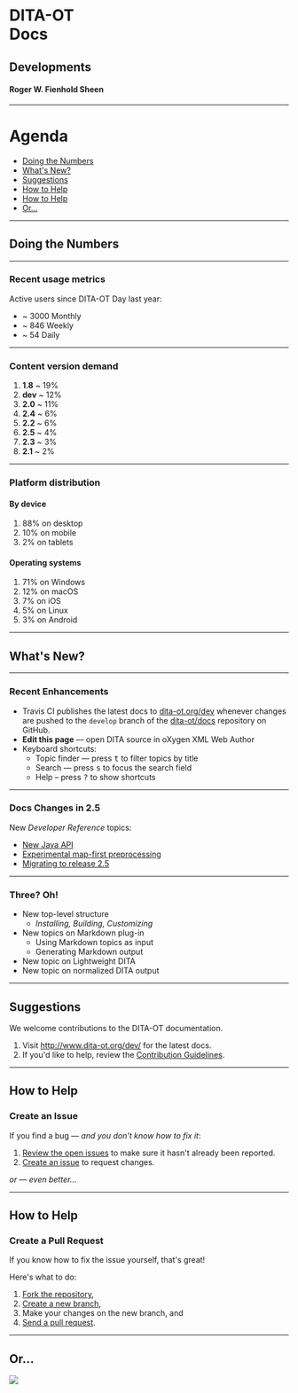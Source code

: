 # DITA-OT<br/>Docs 

## Developments

#### Roger W. Fienhold Sheen

---  

<i class="fa fa-sitemap fa-5x pull-right muted"></i>

# Agenda

<!-- 
This talk provides an overview of DITA-OT documentation usage metrics and highlights recent changes to the docs and ideas for future improvements. We’ll close with room for suggestions from the community and a call for contributions with information on the browser-based workflow for suggesting changes.
-->

<!-- MarkdownTOC autolink="true" bracket="round" depth="1" -->

- [Doing the Numbers](#doing-the-numbers)
- [What's New?](#whats-new)
- [Suggestions](#suggestions)
- [How to Help](#how-to-help)
- [How to Help](#how-to-help-1)
- [Or…](#or%E2%80%A6)

<!-- /MarkdownTOC -->

---  

## Doing the Numbers

___

### Recent usage metrics

Active users since DITA-OT Day last year:

* ~ 3000 Monthly <!-- .element: class="fragment" -->
* ~ 846 Weekly   <!-- .element: class="fragment" -->
* ~ 54 Daily     <!-- .element: class="fragment" -->

___

### Content version demand

1. **1.8** ~ 19%    <!-- .element: class="fragment" -->
2. **dev** ~ 12%    <!-- .element: class="fragment" -->
3. **2.0** ~ 11%    <!-- .element: class="fragment" -->
4. **2.4** ~ 6%     <!-- .element: class="fragment" -->
5. **2.2** ~ 6%     <!-- .element: class="fragment" -->
6. **2.5** ~ 4%     <!-- .element: class="fragment" -->
7. **2.3** ~ 3%     <!-- .element: class="fragment" -->
8. **2.1** ~ 2%     <!-- .element: class="fragment" -->

___

### Platform distribution

#### By device

1. 88% on desktop  <!-- .element: class="fragment" -->
2. 10% on mobile   <!-- .element: class="fragment" -->
3. 2% on tablets   <!-- .element: class="fragment" -->

#### Operating systems

1. 71% on Windows  <!-- .element: class="fragment" -->
2. 12% on macOS    <!-- .element: class="fragment" -->
3. 7% on iOS       <!-- .element: class="fragment" -->
4. 5% on Linux     <!-- .element: class="fragment" -->
5. 3% on Android   <!-- .element: class="fragment" -->

---

## What's New?

___

### Recent Enhancements

<!-- Create Vizzlo fishbone timeline of OT releases -->
<!-- https://vizzlo.com/create/fishbone-timeline-chart -->

* Travis CI publishes the latest docs to [dita-ot.org/dev][1] whenever changes are pushed to the `develop` branch of the [dita-ot/docs][2] repository on GitHub.
* **Edit this page** — open DITA source in oXygen XML Web Author
* Keyboard shortcuts:
    * Topic finder — press <kbd>t</kbd> to filter topics by title
    * Search — press <kbd>s</kbd> to focus the search field
    * Help – press <kbd>?</kbd> to show shortcuts

[1]: http://www.dita-ot.org/dev/
[2]: https://github.com/dita-ot/docs/ 

___

<i class="fa fa-book fa-5x pull-right muted"></i>

### Docs Changes in 2.5

New _Developer Reference_ topics:

* [New Java API](http://www.dita-ot.org/dev/dev_ref/java-api.html)
* [Experimental map-first preprocessing](http://www.dita-ot.org/dev/dev_ref/map-first-preprocessing.html)
* [Migrating to release 2.5](http://www.dita-ot.org/dev/dev_ref/migrating-to-2.5.html)

___

<i class="fa fa-book fa-5x pull-right muted"></i>

### Three? Oh!

* New top-level structure             <!-- .element: class="fragment" -->
    - _Installing, Building, Customizing_  <!-- .element: class="fragment" -->
* New topics on Markdown plug-in      <!-- .element: class="fragment" -->
    - Using Markdown topics as input  <!-- .element: class="fragment" -->
    - Generating Markdown output      <!-- .element: class="fragment" -->
* New topic on Lightweight DITA       <!-- .element: class="fragment" -->
* New topic on normalized DITA output <!-- .element: class="fragment" -->

---

<i class="fa fa-comments fa-5x pull-right muted"></i>

## Suggestions

We welcome contributions to the DITA-OT documentation.  

1. Visit <http://www.dita-ot.org/dev/> for the latest docs.
2. If you'd like to help, review the [Contribution Guidelines][16].

[16]: https://github.com/dita-ot/docs/blob/develop/CONTRIBUTING.md

___

## How to Help

### Create an Issue

If you find a bug — _and you don’t know how to fix it_:

1. [Review the open issues][18] to make sure it hasn't already been reported.
2. [Create an issue][17] to request changes.

_or — even better…_

[18]: https://github.com/dita-ot/docs/issues
[17]: https://github.com/dita-ot/docs/issues/new

---

<i class="fa fa-code fa-5x pull-right muted"></i>

## How to Help

### Create a Pull Request

If you know how to fix the issue yourself, that's great!  

Here's what to do:

1. [Fork the repository][19],
2. [Create a new branch][20],
3. Make your changes on the new branch, and
4. [Send a pull request][21].

[19]: https://help.github.com/articles/fork-a-repo/
[20]: https://help.github.com/articles/creating-and-deleting-branches-within-your-repository/
[21]: https://help.github.com/articles/using-pull-requests/

___

## Or…

![](assets/edit-this-page-button.png)

[3]: http://www.dita-ot.org/dev/user-guide/build-using-dita-properties-file.html
[4]: http://www.dita-ot.org/dev/user-guide/build-migrating-ant-to-dita.html
[5]: http://www.dita-ot.org/dev/dev_ref/pdf-customization.html
[6]: http://www.dita-ot.org/dev/dev_ref/pdf-transformation-history.html
[7]: http://www.dita-ot.org/dev/dev_ref/pdf-customization-approaches.html
[8]: http://www.dita-ot.org/dev/dev_ref/pdf-customization-plugin-types.html
[9]: http://www.dita-ot.org/dev/dev_ref/pdf-plugin-structure.html
[10]: http://www.dita-ot.org/dev/dev_ref/pdf-customization-best-practices.html
[11]: http://www.dita-ot.org/dev/dev_ref/pdf-customization-resources.html
[12]: http://www.dita-ot.org/dev/dev_ref/migration.html
[13]: http://www.dita-ot.org/dev/extension-points/extension-points-by-plugin.html
[14]: http://www.dita-ot.org/dev/user-guide/DITA-features-in-docs.html
[15]: dev_ref/migrating-to-2.4.html
